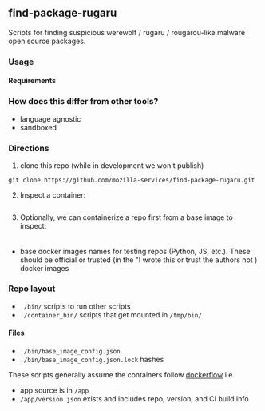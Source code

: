 ## find-package-rugaru

Scripts for finding suspicious werewolf / rugaru / rougarou-like malware open source packages.

### Usage

#### Requirements


### How does this differ from other tools?

* language agnostic
* sandboxed


### Directions

1. clone this repo (while in development we won't publish)

```console
git clone https://github.com/mozilla-services/find-package-rugaru.git

```

2. Inspect a container:

```console

```

3. Optionally, we can containerize a repo first from a base image to inspect:


```console

```

####

* base docker images names for testing repos (Python, JS, etc.). These should be official or trusted (in the "I wrote this or trust the authors not ) docker images

### Repo layout

* `./bin/` scripts to run other scripts
* `./container_bin/` scripts that get mounted in `/tmp/bin/`

#### Files

* `./bin/base_image_config.json`
* `./bin/base_image_config.json.lock` hashes



These scripts generally assume the containers follow [dockerflow](https://github.com/mozilla-services/Dockerflow) i.e.

* app source is in `/app`
* `/app/version.json` exists and includes repo, version, and CI build info
